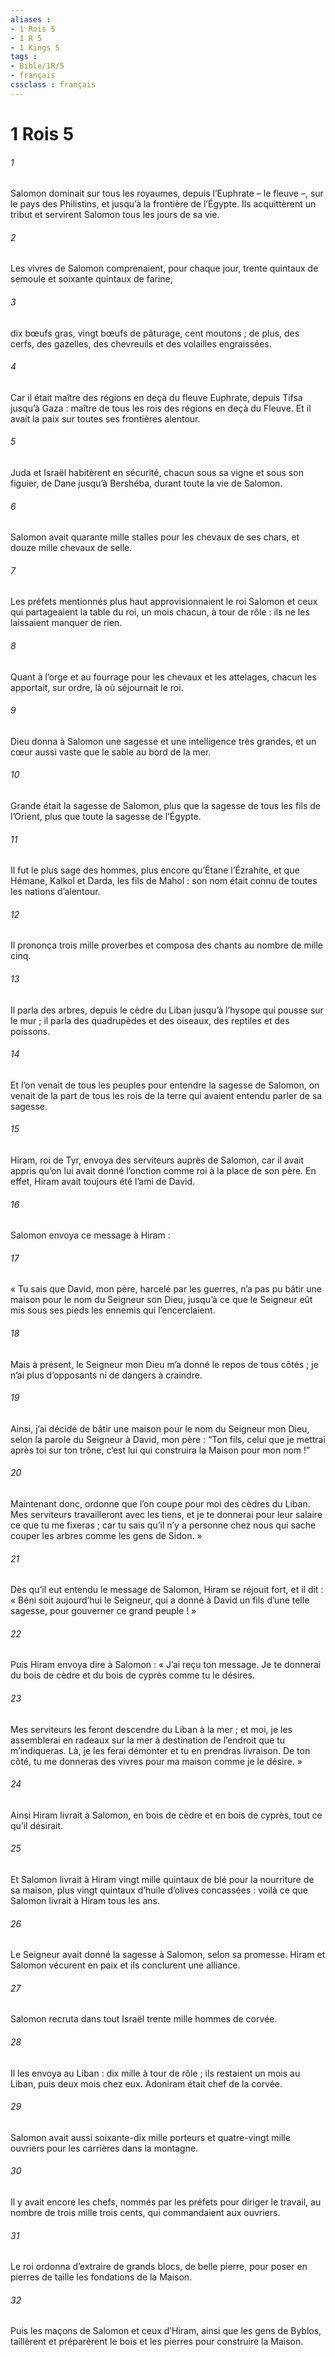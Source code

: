 ```yaml
---
aliases : 
- 1 Rois 5
- 1 R 5
- 1 Kings 5
tags : 
- Bible/1R/5
- français
cssclass : français
---
```


# 1 Rois 5

###### 1
Salomon dominait sur tous les royaumes, depuis l’Euphrate – le fleuve –, sur le pays des Philistins, et jusqu’à la frontière de l’Égypte. Ils acquittèrent un tribut et servirent Salomon tous les jours de sa vie.
###### 2
Les vivres de Salomon comprenaient, pour chaque jour, trente quintaux de semoule et soixante quintaux de farine,
###### 3
dix bœufs gras, vingt bœufs de pâturage, cent moutons ; de plus, des cerfs, des gazelles, des chevreuils et des volailles engraissées.
###### 4
Car il était maître des régions en deçà du fleuve Euphrate, depuis Tifsa jusqu’à Gaza : maître de tous les rois des régions en deçà du Fleuve. Et il avait la paix sur toutes ses frontières alentour.
###### 5
Juda et Israël habitèrent en sécurité, chacun sous sa vigne et sous son figuier, de Dane jusqu’à Bershéba, durant toute la vie de Salomon.
###### 6
Salomon avait quarante mille stalles pour les chevaux de ses chars, et douze mille chevaux de selle.
###### 7
Les préfets mentionnés plus haut approvisionnaient le roi Salomon et ceux qui partageaient la table du roi, un mois chacun, à tour de rôle : ils ne les laissaient manquer de rien.
###### 8
Quant à l’orge et au fourrage pour les chevaux et les attelages, chacun les apportait, sur ordre, là où séjournait le roi.
###### 9
Dieu donna à Salomon une sagesse et une intelligence très grandes, et un cœur aussi vaste que le sable au bord de la mer.
###### 10
Grande était la sagesse de Salomon,
plus que la sagesse de tous les fils de l’Orient,
plus que toute la sagesse de l’Égypte.
###### 11
Il fut le plus sage des hommes,
plus encore qu’Étane l’Ézrahite,
et que Hémane, Kalkol et Darda, les fils de Mahol :
son nom était connu de toutes les nations d’alentour.
###### 12
Il prononça trois mille proverbes
et composa des chants au nombre de mille cinq.
###### 13
Il parla des arbres, depuis le cèdre du Liban
jusqu’à l’hysope qui pousse sur le mur ;
il parla des quadrupèdes et des oiseaux,
des reptiles et des poissons.
###### 14
Et l’on venait de tous les peuples
pour entendre la sagesse de Salomon,
on venait de la part de tous les rois de la terre
qui avaient entendu parler de sa sagesse.
###### 15
Hiram, roi de Tyr, envoya des serviteurs auprès de Salomon, car il avait appris qu’on lui avait donné l’onction comme roi à la place de son père. En effet, Hiram avait toujours été l’ami de David.
###### 16
Salomon envoya ce message à Hiram :
###### 17
« Tu sais que David, mon père, harcelé par les guerres, n’a pas pu bâtir une maison pour le nom du Seigneur son Dieu, jusqu’à ce que le Seigneur eût mis sous ses pieds les ennemis qui l’encerclaient.
###### 18
Mais à présent, le Seigneur mon Dieu m’a donné le repos de tous côtés ; je n’ai plus d’opposants ni de dangers à craindre.
###### 19
Ainsi, j’ai décidé de bâtir une maison pour le nom du Seigneur mon Dieu, selon la parole du Seigneur à David, mon père :
“Ton fils, celui que je mettrai après toi sur ton trône,
c’est lui qui construira la Maison pour mon nom !”
###### 20
Maintenant donc, ordonne que l’on coupe pour moi des cèdres du Liban. Mes serviteurs travailleront avec les tiens, et je te donnerai pour leur salaire ce que tu me fixeras ; car tu sais qu’il n’y a personne chez nous qui sache couper les arbres comme les gens de Sidon. »
###### 21
Dès qu’il eut entendu le message de Salomon, Hiram se réjouit fort, et il dit : « Béni soit aujourd’hui le Seigneur, qui a donné à David un fils d’une telle sagesse, pour gouverner ce grand peuple ! »
###### 22
Puis Hiram envoya dire à Salomon : « J’ai reçu ton message. Je te donnerai du bois de cèdre et du bois de cyprès comme tu le désires.
###### 23
Mes serviteurs les feront descendre du Liban à la mer ; et moi, je les assemblerai en radeaux sur la mer à destination de l’endroit que tu m’indiqueras. Là, je les ferai démonter et tu en prendras livraison. De ton côté, tu me donneras des vivres pour ma maison comme je le désire. »
###### 24
Ainsi Hiram livrait à Salomon, en bois de cèdre et en bois de cyprès, tout ce qu’il désirait.
###### 25
Et Salomon livrait à Hiram vingt mille quintaux de blé pour la nourriture de sa maison, plus vingt quintaux d’huile d’olives concassées : voilà ce que Salomon livrait à Hiram tous les ans.
###### 26
Le Seigneur avait donné la sagesse à Salomon, selon sa promesse. Hiram et Salomon vécurent en paix et ils conclurent une alliance.
###### 27
Salomon recruta dans tout Israël trente mille hommes de corvée.
###### 28
Il les envoya au Liban : dix mille à tour de rôle ; ils restaient un mois au Liban, puis deux mois chez eux. Adoniram était chef de la corvée.
###### 29
Salomon avait aussi soixante-dix mille porteurs et quatre-vingt mille ouvriers pour les carrières dans la montagne.
###### 30
Il y avait encore les chefs, nommés par les préfets pour diriger le travail, au nombre de trois mille trois cents, qui commandaient aux ouvriers.
###### 31
Le roi ordonna d’extraire de grands blocs, de belle pierre, pour poser en pierres de taille les fondations de la Maison.
###### 32
Puis les maçons de Salomon et ceux d’Hiram, ainsi que les gens de Byblos, taillèrent et préparèrent le bois et les pierres pour construire la Maison.

